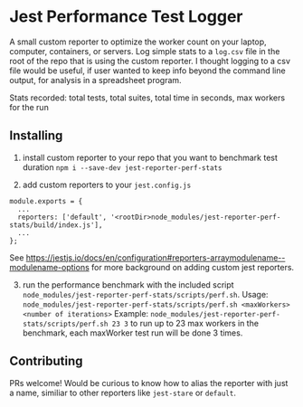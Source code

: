 # Jest Performance Test Logger

A small custom reporter to optimize the worker count on your laptop, computer, containers, or servers. 
Log simple stats to a `log.csv` file in the root of the repo that is using the custom reporter.
I thought logging to a csv file would be useful, if user wanted to keep info beyond the command line output, for analysis in a spreadsheet program.

Stats recorded: total tests, total suites, total time in seconds, max workers for the run 

## Installing
1. install custom reporter to your repo that you want to benchmark test duration 
`npm i --save-dev jest-reporter-perf-stats`

2. add custom reporters to your `jest.config.js` 
```
module.exports = {
  ...
  reporters: ['default', '<rootDir>node_modules/jest-reporter-perf-stats/build/index.js'],
  ...
};
```
See https://jestjs.io/docs/en/configuration#reporters-arraymodulename--modulename-options for more background on adding custom jest reporters.

3. run the performance benchmark with the included script `node_modules/jest-reporter-perf-stats/scripts/perf.sh`.
Usage: `node_modules/jest-reporter-perf-stats/scripts/perf.sh <maxWorkers> <number of iterations>`
Example: `node_modules/jest-reporter-perf-stats/scripts/perf.sh 23 3` to run up to 23 max workers in the benchmark, each maxWorker test run will be done 3 times.

## Contributing
PRs welcome!  Would be curious to know how to alias the reporter with just a name, similiar to other reporters like `jest-stare` or `default`.
